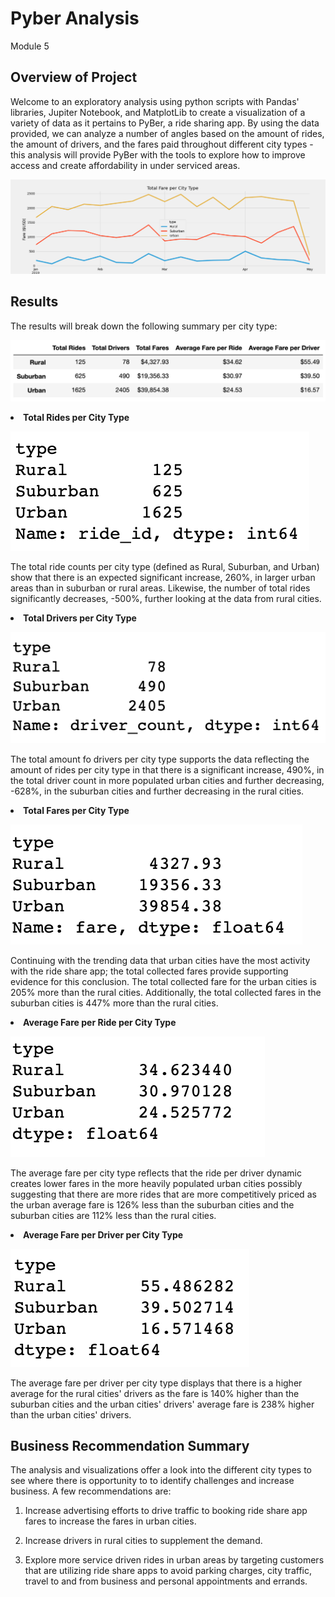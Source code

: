# Pyber Analysis
Module 5

## Overview of Project

Welcome to an exploratory analysis using python scripts with Pandas' libraries, Jupiter Notebook, and MatplotLib to create a visualization of a variety of data as it pertains to PyBer, a ride sharing app. By using the data provided, we can analyze a number of angles based on the amount of rides, the amount of drivers, and the fares paid throughout different city types - this analysis will provide PyBer with the tools to explore how to improve access and create affordability in under serviced areas. 

<img src="Analysis/challenge_fare_summary.png" alt="Average Fare per Driver per City Type">

## Results

The results will break down the following summary per city type:

<img src="Analysis/per_city_summary.png" alt="Per City Summary">

<B><li>Total Rides per City Type </li></B>

<img src="Resources/rides_per_city_type.png" alt="Total Rides per City Type">

The total ride counts per city type (defined as Rural, Suburban, and Urban) show that there is an expected significant increase, 260%, in larger urban areas than in suburban or rural areas. Likewise, the number of total rides significantly decreases, -500%, further looking at the data from rural cities. 

<B><li>Total Drivers per City Type</li></B>

<img src="Resources/drivers_per_city_type.png" alt="Total Drivers per City Type">

The total amount fo drivers per city type supports the data reflecting the amount of rides per city type in that there is a significant increase, 490%, in the total driver count in more populated urban cities and further decreasing, -628%, in the suburban cities and further decreasing in the rural cities.  

<B><li>Total Fares per City Type</li></B>

<img src="Resources/fare_per_city_type.png" alt="Total Fares per City Type">

Continuing with the trending data that urban cities have the most activity with the ride share app; the total collected fares provide supporting evidence for this conclusion. The total collected fare for the urban cities is 205% more than the rural cities. Additionally, the total collected fares in the suburban cities is 447% more than the rural cities.  

<B><li>Average Fare per Ride per City Type</li></B>

<img src="Resources/average_fare_per_city_type.png" alt="Average Fare per City Type">

The average fare per city type reflects that the ride per driver dynamic creates lower fares in the more heavily populated urban cities possibly suggesting that there are more rides that are more competitively priced as the urban average fare is 126% less than the suburban cities and the suburban cities are 112% less than the rural cities. 

<B><li>Average Fare per Driver per City Type</li></B>

<img src="Resources/average_fare_per_driver_per_city_type.png" alt="Average Fare per Driver per City Type">

The average fare per driver per city type displays that there is a higher average for the rural cities' drivers as the fare is 140% higher than the suburban cities and the urban cities' drivers' average fare is 238% higher than the urban cities' drivers.  
  

## Business Recommendation Summary

The analysis and visualizations offer a look into the different city types to see where there is opportunity to to identify challenges and increase business. A few recommendations are:

1. Increase advertising efforts to drive traffic to booking ride share app fares to increase the fares in urban cities.

2. Increase drivers in rural cities to supplement the demand.

3. Explore more service driven rides in urban areas by targeting customers that are utilizing ride share apps to avoid parking charges, city traffic, travel to and from business and personal appointments and errands. 
